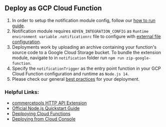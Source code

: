 ## Deploy as GCP Cloud Function

1. In order to setup the notification module config, follow our [how to run guide](../../../../notification/docs/HowToRun.md).
2. Notification module requires `ADYEN_INTEGRATION_CONFIG` as `Runtime environment variable` `.notificationrc` file to configure with [external file configuration](../../../../notification/docs/HowToRun.md#external-file-configuration).
3. Deployments work by uploading an archive containing your function's source code to a Google Cloud Storage bucket.
To bundle the extension module, navigate to in `notification` folder run `npm run zip-google-function`. 
4. Specify the `notificationTrigger` as the entry point function in your GCP Cloud Function configuration and runtime as `Node.js 14`.
5. Please check our general [best practices](../../../../docs/BEST_PRACTICES.md) for your deployment.

### Helpful Links: 
- [commercetools HTTP API Extension](https://docs.commercetools.com/api/projects/api-extensions#http-destination)
- [Official Node.js Quickstart Guide](https://cloud.google.com/functions/docs/quickstart-nodejs)
- [Deplpoying Cloud Functions](https://cloud.google.com/functions/docs/deploying)
- [Deploying from Cloud Console](https://cloud.google.com/functions/docs/deploying/console)
